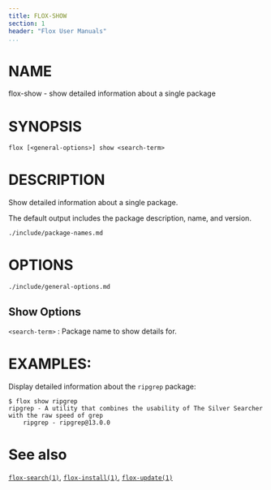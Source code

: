 ```yaml
---
title: FLOX-SHOW
section: 1
header: "Flox User Manuals"
...
```



# NAME

flox-show - show detailed information about a single package

# SYNOPSIS

```
flox [<general-options>] show <search-term>
```

# DESCRIPTION

Show detailed information about a single package.

The default output includes the package description,
name,
and version.

```{.include}
./include/package-names.md
```

# OPTIONS

```{.include}
./include/general-options.md
```

## Show Options

`<search-term>`
:   Package name to show details for.

# EXAMPLES:

Display detailed information about the `ripgrep` package:
```
$ flox show ripgrep
ripgrep - A utility that combines the usability of The Silver Searcher with the raw speed of grep
    ripgrep - ripgrep@13.0.0
```

# See also
[`flox-search(1)`](./flox-search.md),
[`flox-install(1)`](./flox-install.md),
[`flox-update(1)`](./flox-update.md)
